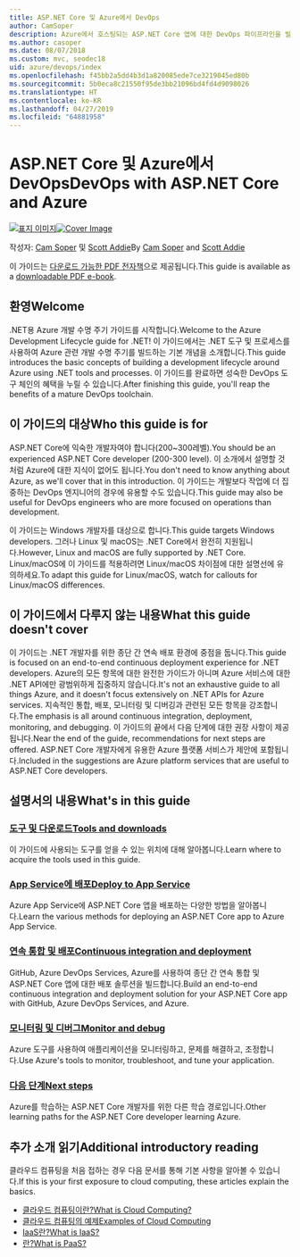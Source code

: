 ```yaml
---
title: ASP.NET Core 및 Azure에서 DevOps
author: CamSoper
description: Azure에서 호스팅되는 ASP.NET Core 앱에 대한 DevOps 파이프라인을 빌드하는 방법에 대한 종단 간 지침을 제공하는 가이드입니다.
ms.author: casoper
ms.date: 08/07/2018
ms.custom: mvc, seodec18
uid: azure/devops/index
ms.openlocfilehash: f45bb2a5dd4b3d1a820085ede7ce3219045ed80b
ms.sourcegitcommit: 5b0eca8c21550f95de3bb21096bd4fd4d9098026
ms.translationtype: HT
ms.contentlocale: ko-KR
ms.lasthandoff: 04/27/2019
ms.locfileid: "64881958"
---
```

# <a name="devops-with-aspnet-core-and-azure"></a><span data-ttu-id="c6417-103">ASP.NET Core 및 Azure에서 DevOps</span><span class="sxs-lookup"><span data-stu-id="c6417-103">DevOps with ASP.NET Core and Azure</span></span>

<span data-ttu-id="c6417-104">[![표지 이미지](./media/cover-large.png)](https://aka.ms/devopsbook)</span><span class="sxs-lookup"><span data-stu-id="c6417-104">[![Cover Image](./media/cover-large.png)](https://aka.ms/devopsbook)</span></span>

<span data-ttu-id="c6417-105">작성자: [Cam Soper](https://twitter.com/camsoper) 및 [Scott Addie](https://twitter.com/scottaddie)</span><span class="sxs-lookup"><span data-stu-id="c6417-105">By [Cam Soper](https://twitter.com/camsoper) and [Scott Addie](https://twitter.com/scottaddie)</span></span>

<span data-ttu-id="c6417-106">이 가이드는 [다운로드 가능한 PDF 전자책](https://aka.ms/devopsbook)으로 제공됩니다.</span><span class="sxs-lookup"><span data-stu-id="c6417-106">This guide is available as a [downloadable PDF e-book](https://aka.ms/devopsbook).</span></span>

## <a name="welcome"></a><span data-ttu-id="c6417-107">환영</span><span class="sxs-lookup"><span data-stu-id="c6417-107">Welcome</span></span> 

<span data-ttu-id="c6417-108">.NET용 Azure 개발 수명 주기 가이드를 시작합니다.</span><span class="sxs-lookup"><span data-stu-id="c6417-108">Welcome to the Azure Development Lifecycle guide for .NET!</span></span> <span data-ttu-id="c6417-109">이 가이드에서는 .NET 도구 및 프로세스를 사용하여 Azure 관련 개발 수명 주기를 빌드하는 기본 개념을 소개합니다.</span><span class="sxs-lookup"><span data-stu-id="c6417-109">This guide introduces the basic concepts of building a development lifecycle around Azure using .NET tools and processes.</span></span> <span data-ttu-id="c6417-110">이 가이드를 완료하면 성숙한 DevOps 도구 체인의 혜택을 누릴 수 있습니다.</span><span class="sxs-lookup"><span data-stu-id="c6417-110">After finishing this guide, you'll reap the benefits of a mature DevOps toolchain.</span></span>

## <a name="who-this-guide-is-for"></a><span data-ttu-id="c6417-111">이 가이드의 대상</span><span class="sxs-lookup"><span data-stu-id="c6417-111">Who this guide is for</span></span>

<span data-ttu-id="c6417-112">ASP.NET Core에 익숙한 개발자여야 합니다(200~300레벨).</span><span class="sxs-lookup"><span data-stu-id="c6417-112">You should be an experienced ASP.NET Core developer (200-300 level).</span></span> <span data-ttu-id="c6417-113">이 소개에서 설명할 것처럼 Azure에 대한 지식이 없어도 됩니다.</span><span class="sxs-lookup"><span data-stu-id="c6417-113">You don't need to know anything about Azure, as we'll cover that in this introduction.</span></span> <span data-ttu-id="c6417-114">이 가이드는 개발보다 작업에 더 집중하는 DevOps 엔지니어의 경우에 유용할 수도 있습니다.</span><span class="sxs-lookup"><span data-stu-id="c6417-114">This guide may also be useful for DevOps engineers who are more focused on operations than development.</span></span>

<span data-ttu-id="c6417-115">이 가이드는 Windows 개발자를 대상으로 합니다.</span><span class="sxs-lookup"><span data-stu-id="c6417-115">This guide targets Windows developers.</span></span> <span data-ttu-id="c6417-116">그러나 Linux 및 macOS는 .NET Core에서 완전히 지원됩니다.</span><span class="sxs-lookup"><span data-stu-id="c6417-116">However, Linux and macOS are fully supported by .NET Core.</span></span> <span data-ttu-id="c6417-117">Linux/macOS에 이 가이드를 적용하려면 Linux/macOS 차이점에 대한 설명선에 유의하세요.</span><span class="sxs-lookup"><span data-stu-id="c6417-117">To adapt this guide for Linux/macOS, watch for callouts for Linux/macOS differences.</span></span>

## <a name="what-this-guide-doesnt-cover"></a><span data-ttu-id="c6417-118">이 가이드에서 다루지 않는 내용</span><span class="sxs-lookup"><span data-stu-id="c6417-118">What this guide doesn't cover</span></span>

<span data-ttu-id="c6417-119">이 가이드는 .NET 개발자를 위한 종단 간 연속 배포 환경에 중점을 둡니다.</span><span class="sxs-lookup"><span data-stu-id="c6417-119">This guide is focused on an end-to-end continuous deployment experience for .NET developers.</span></span> <span data-ttu-id="c6417-120">Azure의 모든 항목에 대한 완전한 가이드가 아니며 Azure 서비스에 대한 .NET API에만 광범위하게 집중하지 않습니다.</span><span class="sxs-lookup"><span data-stu-id="c6417-120">It's not an exhaustive guide to all things Azure, and it doesn't focus extensively on .NET APIs for Azure services.</span></span> <span data-ttu-id="c6417-121">지속적인 통합, 배포, 모니터링 및 디버깅과 관련된 모든 항목을 강조합니다.</span><span class="sxs-lookup"><span data-stu-id="c6417-121">The emphasis is all around continuous integration, deployment, monitoring, and debugging.</span></span> <span data-ttu-id="c6417-122">이 가이드의 끝에서 다음 단계에 대한 권장 사항이 제공됩니다.</span><span class="sxs-lookup"><span data-stu-id="c6417-122">Near the end of the guide, recommendations for next steps are offered.</span></span> <span data-ttu-id="c6417-123">ASP.NET Core 개발자에게 유용한 Azure 플랫폼 서비스가 제안에 포함됩니다.</span><span class="sxs-lookup"><span data-stu-id="c6417-123">Included in the suggestions are Azure platform services that are useful to ASP.NET Core developers.</span></span>

## <a name="whats-in-this-guide"></a><span data-ttu-id="c6417-124">설명서의 내용</span><span class="sxs-lookup"><span data-stu-id="c6417-124">What's in this guide</span></span>

### <a name="tools-and-downloadsxrefazuredevopstools-and-downloads"></a>[<span data-ttu-id="c6417-125">도구 및 다운로드</span><span class="sxs-lookup"><span data-stu-id="c6417-125">Tools and downloads</span></span>](xref:azure/devops/tools-and-downloads)

<span data-ttu-id="c6417-126">이 가이드에 사용되는 도구를 얻을 수 있는 위치에 대해 알아봅니다.</span><span class="sxs-lookup"><span data-stu-id="c6417-126">Learn where to acquire the tools used in this guide.</span></span>

### <a name="deploy-to-app-servicexrefazuredevopsdeploy-to-app-service"></a>[<span data-ttu-id="c6417-127">App Service에 배포</span><span class="sxs-lookup"><span data-stu-id="c6417-127">Deploy to App Service</span></span>](xref:azure/devops/deploy-to-app-service)

<span data-ttu-id="c6417-128">Azure App Service에 ASP.NET Core 앱을 배포하는 다양한 방법을 알아봅니다.</span><span class="sxs-lookup"><span data-stu-id="c6417-128">Learn the various methods for deploying an ASP.NET Core app to Azure App Service.</span></span>

### <a name="continuous-integration-and-deploymentxrefazuredevopscicd"></a>[<span data-ttu-id="c6417-129">연속 통합 및 배포</span><span class="sxs-lookup"><span data-stu-id="c6417-129">Continuous integration and deployment</span></span>](xref:azure/devops/cicd)

<span data-ttu-id="c6417-130">GitHub, Azure DevOps Services, Azure를 사용하여 종단 간 연속 통합 및 ASP.NET Core 앱에 대한 배포 솔루션을 빌드합니다.</span><span class="sxs-lookup"><span data-stu-id="c6417-130">Build an end-to-end continuous integration and deployment solution for your ASP.NET Core app with GitHub, Azure DevOps Services, and Azure.</span></span>

### <a name="monitor-and-debugxrefazuredevopsmonitor"></a>[<span data-ttu-id="c6417-131">모니터링 및 디버그</span><span class="sxs-lookup"><span data-stu-id="c6417-131">Monitor and debug</span></span>](xref:azure/devops/monitor)

<span data-ttu-id="c6417-132">Azure 도구를 사용하여 애플리케이션을 모니터링하고, 문제를 해결하고, 조정합니다.</span><span class="sxs-lookup"><span data-stu-id="c6417-132">Use Azure's tools to monitor, troubleshoot, and tune your application.</span></span>

### <a name="next-stepsxrefazuredevopsnext-steps"></a>[<span data-ttu-id="c6417-133">다음 단계</span><span class="sxs-lookup"><span data-stu-id="c6417-133">Next steps</span></span>](xref:azure/devops/next-steps)

<span data-ttu-id="c6417-134">Azure를 학습하는 ASP.NET Core 개발자를 위한 다른 학습 경로입니다.</span><span class="sxs-lookup"><span data-stu-id="c6417-134">Other learning paths for the ASP.NET Core developer learning Azure.</span></span>

## <a name="additional-introductory-reading"></a><span data-ttu-id="c6417-135">추가 소개 읽기</span><span class="sxs-lookup"><span data-stu-id="c6417-135">Additional introductory reading</span></span>

<span data-ttu-id="c6417-136">클라우드 컴퓨팅을 처음 접하는 경우 다음 문서를 통해 기본 사항을 알아볼 수 있습니다.</span><span class="sxs-lookup"><span data-stu-id="c6417-136">If this is your first exposure to cloud computing, these articles explain the basics.</span></span>

* [<span data-ttu-id="c6417-137">클라우드 컴퓨팅이란?</span><span class="sxs-lookup"><span data-stu-id="c6417-137">What is Cloud Computing?</span></span>](https://azure.microsoft.com/overview/what-is-cloud-computing/)
* [<span data-ttu-id="c6417-138">클라우드 컴퓨팅의 예제</span><span class="sxs-lookup"><span data-stu-id="c6417-138">Examples of Cloud Computing</span></span>](https://azure.microsoft.com/overview/examples-of-cloud-computing/)
* [<span data-ttu-id="c6417-139">IaaS란?</span><span class="sxs-lookup"><span data-stu-id="c6417-139">What is IaaS?</span></span>](https://azure.microsoft.com/overview/what-is-iaas/)
* [<span data-ttu-id="c6417-140">란?</span><span class="sxs-lookup"><span data-stu-id="c6417-140">What is PaaS?</span></span>](https://azure.microsoft.com/overview/what-is-paas/)
